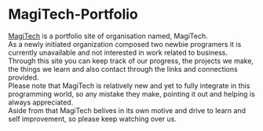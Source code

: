 # MagiTech-Portfolio
[MagiTech](https://magitech-npcg.onrender.com/) is a portfolio site of organisation named, MagiTech. <br/>
As a newly initiated organization composed two newbie programers it is currently unavailable and not interested in work related to business.<br/>
Through this site you can keep track of our progress, the projects we make, the things we learn and also contact through the links and connections provided.<br/>
Please note that MagiTech is relatively new and yet to fully integrate in this programming world, so any mistake they make, pointing it out and helping is always appreciated.<br/>
Aside from that MagiTech belives in its own motive and drive to learn and self improvement, so please keep watching over us.
